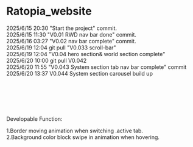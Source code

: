 # Ratopia_website

2025/6/15 20:30 "Start the project" commit. <br>
2025/6/15 11:30 "V0.01 RWD nav bar done" commit. <br>
2025/6/16 03:27 "V0.02 nav bar complete" commit. <br>
2025/6/19 12:04 git pull "V0.033 scroll-bar" <br>
2025/6/19 12:04 "V0.04 hero section& world section complete" <br>
2025/6/20 10:00 git pull V0.042 <br>
2025/6/20 11:55 "V0.043 System section tab nav bar complete" commit<br>
2025/6/20 13:37 V0.044 System section carousel build up<br>
<br>
<br>
<br>
<br>
<br>
<br>
Developable Function:<br>
<!-- System section -->
1.Border moving animation when switching .active tab.<br>
2.Background color block swipe in animation when hovering. <br>
